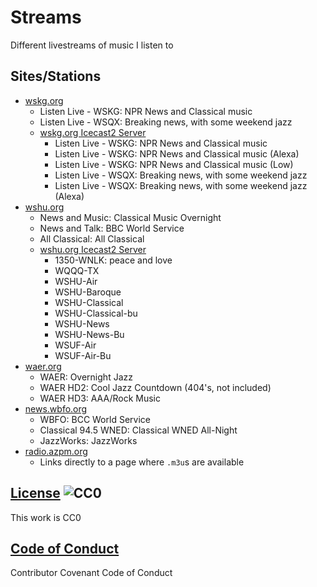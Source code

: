 # Streams

Different livestreams of music I listen to

## Sites/Stations

- [wskg.org](https://wskg.org)
  - Listen Live - WSKG: NPR News and Classical music
  - Listen Live - WSQX: Breaking news, with some weekend jazz
  - [wskg.org Icecast2 Server](http://peace.str3am.com:7070/)
    - Listen Live - WSKG: NPR News and Classical music
    - Listen Live - WSKG: NPR News and Classical music (Alexa)
    - Listen Live - WSKG: NPR News and Classical music (Low)
    - Listen Live - WSQX: Breaking news, with some weekend jazz
    - Listen Live - WSQX: Breaking news, with some weekend jazz (Alexa)
- [wshu.org](http://wshu.org)
  - News and Music: Classical Music Overnight
  - News and Talk: BBC World Service
  - All Classical: All Classical
  - [wshu.org Icecast2 Server](https://wshu-iad.streamguys1.com/)
    - 1350-WNLK: peace and love
    - WQQQ-TX
    - WSHU-Air
    - WSHU-Baroque
    - WSHU-Classical
    - WSHU-Classical-bu
    - WSHU-News
    - WSHU-News-Bu
    - WSUF-Air
    - WSUF-Air-Bu
- [waer.org](http://waer.org)
  - WAER: Overnight Jazz
  - WAER HD2: Cool Jazz Countdown (404's, not included)
  - WAER HD3: AAA/Rock Music
- [news.wbfo.org](http://news.wbfo.org)
  - WBFO: BCC World Service
  - Classical 94.5 WNED: Classical WNED All-Night
  - JazzWorks: JazzWorks
- [radio.azpm.org](https://radio.azpm.org/kuaz.help/)
  - Links directly to a page where `.m3u`s are available


## [License](LICENSE) ![CC0](http://i.creativecommons.org/p/mark/1.0/88x31.png)

This work is CC0

## [Code of Conduct](CODE_OF_CONDUCT.md)

Contributor Covenant Code of Conduct
